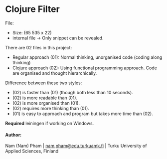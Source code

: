 # Clojure Filter

File:
* Size: (65 535 x 22)
* internal file -> Only snippet can be revealed.

There are 02 files in this project:
* Regular approach (01): Normal thinking, unorganised code (coding along thinking)
* Clojure approach (02): Using functional programming approach. Code are organised and thought hierarchically.

Difference between these two styles: 

* (02) is faster than (01) (though both less than 10 seconds).
* (02) is more readable than (01).
* (02) is more organised than (01).
* (02) requires more thinking than (01).
* (01) is easy to approach and program but takes more time than (02). 

**Required** leiningen if working on Windows. 


#### Author:
Nam (Nam) Pham | nam.pham@edu.turkuamk.fi | Turku University of Applied Sciences, Finland
 
